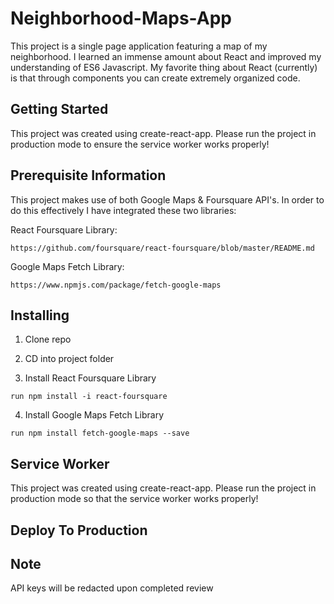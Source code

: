 # Neighborhood-Maps-App

This project is a single page application featuring a map of my neighborhood. I learned an immense amount about React and improved my understanding of ES6 Javascript. My favorite thing about React (currently) is that through components you can create extremely organized code. 

## Getting Started

This project was created using create-react-app. Please run the project in production mode to ensure the service worker works properly!

## Prerequisite Information

 This project makes use of both Google Maps & Foursquare API's. In order to do this effectively I have integrated these two libraries:
 
 React Foursquare Library:
 
 ```
 https://github.com/foursquare/react-foursquare/blob/master/README.md
 ```
Google Maps Fetch Library:

```
https://www.npmjs.com/package/fetch-google-maps
```

## Installing

1. Clone repo

2. CD into project folder

3. Install React Foursquare Library

```run npm install -i react-foursquare```

4. Install Google Maps Fetch Library

```run npm install fetch-google-maps --save```

## Service Worker

This project was created using create-react-app. Please run the project in production mode so that the service worker works properly!

## Deploy To Production



## Note

API keys will be redacted upon completed review
